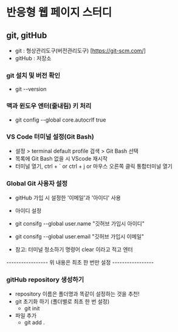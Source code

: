# 반응형 웹 페이지 스터디

## git, gitHub

- git : 형상관리도구(버전관리도구) [https://git-scm.com/]
- gitHub : 저장소

### git 설치 및 버전 확인

- git --version

### 맥과 윈도우 엔터(줄내림) 키 처리

- git config --global core.autocrlf true

### VS Code 터미널 설정(Git Bash)

- 설정 > terminal default profile 검색 > Git Bash 선택
- 목록에 Git Bash 없을 시 VScode 재시작
- 터미널 열기, ctrl + ` or ctrl + j or 마우스 오른쪽 클릭 통합터미널 열기

### Global Git 사용자 설정

- gitHub 가입 시 설정한 '이메일'과 '아이디' 사용
- 아이디 설정
- git consifg --global user.name "깃허브 가입시 아이디"
- git consifg --global user.email "깃허브 가입시 이메일"

- 참고: 터미널 청소하기 명령어 clear 이라고 적고 엔터

----------------- 위 내용은 최초 한 번만 설정 -----------------

### gitHub repository 생성하기

- repository 이름은 폴더명과 똑같이 설정하는 것을 추천!
- git 초기화 하기 (폴더별로 최초 한 번 설정)
  - git init
- 파일 추가
  - git add .
